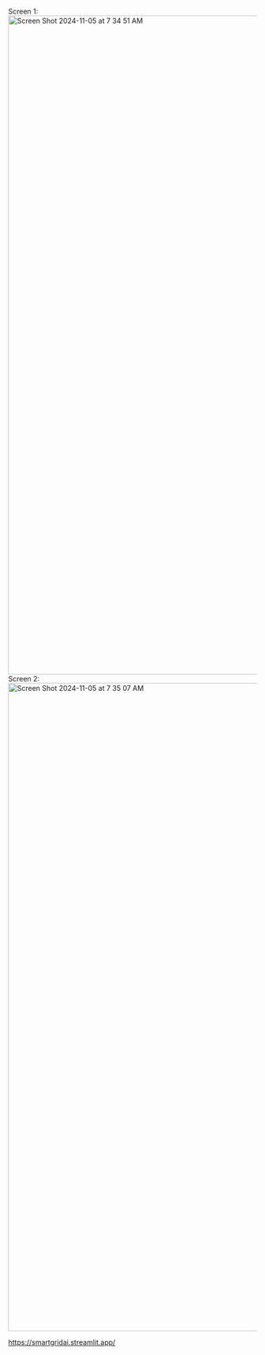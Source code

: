 Screen 1:
<img width="1337" alt="Screen Shot 2024-11-05 at 7 34 51 AM" src="https://github.com/user-attachments/assets/2b43035c-21c8-4e2a-8f95-62b5c7671f9a">
Screen 2:
<img width="1315" alt="Screen Shot 2024-11-05 at 7 35 07 AM" src="https://github.com/user-attachments/assets/6cd8c9b1-90f6-4a4d-97d2-27f4e68b5fdb">

https://smartgridai.streamlit.app/
